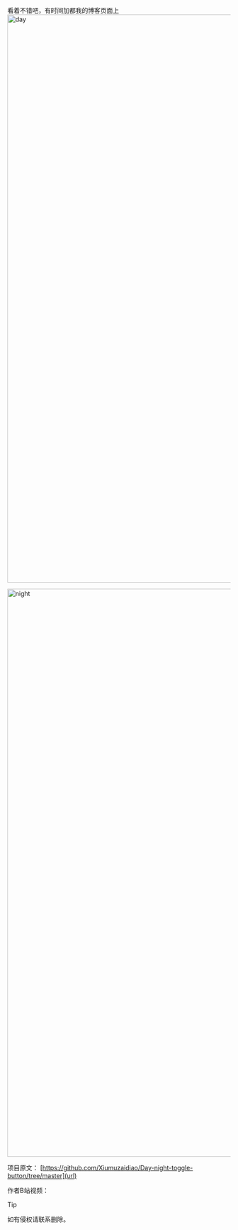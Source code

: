 看着不错吧，有时间加都我的博客页面上
<img width="1279" alt="day" src="https://github.com/user-attachments/assets/b1e13184-2769-42d1-a788-4ab6c2623dcc">

<img width="1279" alt="night" src="https://github.com/user-attachments/assets/64d58dc7-a9f8-4c47-a079-0a25c9c5e2ff">

项目原文：
[https://github.com/Xiumuzaidiao/Day-night-toggle-button/tree/master](url)

作者B站视频：


> [!TIP]
> 如有侵权请联系删除。
